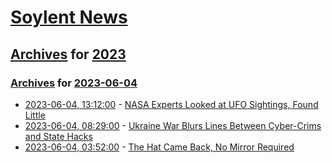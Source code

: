 # [Soylent News](../../../README.md)

## [Archives](../../index.md) for [2023](../index.md)

### [Archives](../../index.md) for [2023-06-04](index.md)

* [2023-06-04, 13:12:00](https://soylentnews.org/article.pl?sid=23/06/04/0113214&from=rss) - [NASA Experts Looked at UFO Sightings, Found Little](https://soylentnews.org/article.pl?sid=23/06/04/0113214&from=rss)
* [2023-06-04, 08:29:00](https://soylentnews.org/article.pl?sid=23/06/03/1412254&from=rss) - [Ukraine War Blurs Lines Between Cyber-Crims and State Hacks](https://soylentnews.org/article.pl?sid=23/06/03/1412254&from=rss)
* [2023-06-04, 03:52:00](https://soylentnews.org/article.pl?sid=23/06/03/146258&from=rss) - [The Hat Came Back, No Mirror Required](https://soylentnews.org/article.pl?sid=23/06/03/146258&from=rss)
